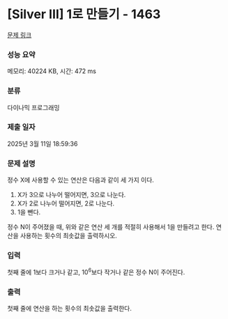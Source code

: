 # [Silver III] 1로 만들기 - 1463 

[문제 링크](https://www.acmicpc.net/problem/1463) 

### 성능 요약

메모리: 40224 KB, 시간: 472 ms

### 분류

다이나믹 프로그래밍

### 제출 일자

2025년 3월 11일 18:59:36

### 문제 설명

<p style="user-select: auto !important;">정수 X에 사용할 수 있는 연산은 다음과 같이 세 가지 이다.</p>

<ol style="user-select: auto !important;">
	<li style="user-select: auto !important;">X가 3으로 나누어 떨어지면, 3으로 나눈다.</li>
	<li style="user-select: auto !important;">X가 2로 나누어 떨어지면, 2로 나눈다.</li>
	<li style="user-select: auto !important;">1을 뺀다.</li>
</ol>

<p style="user-select: auto !important;">정수 N이 주어졌을 때, 위와 같은 연산 세 개를 적절히 사용해서 1을 만들려고 한다. 연산을 사용하는 횟수의 최솟값을 출력하시오.</p>

### 입력 

 <p style="user-select: auto !important;">첫째 줄에 1보다 크거나 같고, 10<sup style="user-select: auto !important;">6</sup>보다 작거나 같은 정수 N이 주어진다.</p>

### 출력 

 <p style="user-select: auto !important;">첫째 줄에 연산을 하는 횟수의 최솟값을 출력한다.</p>

